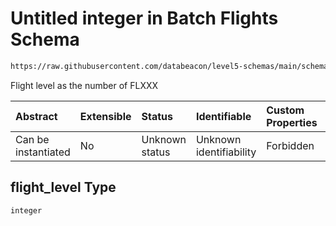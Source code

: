 # Untitled integer in Batch Flights Schema

```txt
https://raw.githubusercontent.com/databeacon/level5-schemas/main/schemas/batch/flights.schema.json#/properties/flight_level
```

Flight level as the number of FLXXX

| Abstract            | Extensible | Status         | Identifiable            | Custom Properties | Additional Properties | Access Restrictions | Defined In                                                                          |
| :------------------ | :--------- | :------------- | :---------------------- | :---------------- | :-------------------- | :------------------ | :---------------------------------------------------------------------------------- |
| Can be instantiated | No         | Unknown status | Unknown identifiability | Forbidden         | Allowed               | none                | [flights.schema.json\*](../../out/batch/flights.schema.json "open original schema") |

## flight\_level Type

`integer`
